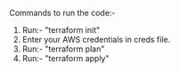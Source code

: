 Commands to run the code:-

1. Run:- "terraform init"
2. Enter your AWS credentials in creds file.
3. Run:- "terraform plan"
4. Run:- "terraform apply"